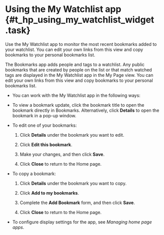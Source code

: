 # Using the My Watchlist app {#t_hp_using_my_watchlist_widget .task}

Use the My Watchlist app to monitor the most recent bookmarks added to your watchlist. You can edit your own links from this view and copy bookmarks to your personal bookmarks list.

The Bookmarks app adds people and tags to a watchlist. Any public bookmarks that are created by people on the list or that match watched tags are displayed in the My Watchlist app in the My Page view. You can edit your own links from this view and copy bookmarks to your personal bookmarks list.

-   You can work with the My Watchlist app in the following ways:
-   To view a bookmark update, click the bookmark title to open the bookmark directly in Bookmarks. Alternatively, click **Details** to open the bookmark in a pop-up window.

-   To edit one of your bookmarks:

    1.  Click **Details** under the bookmark you want to edit.

    2.  Click **Edit this bookmark**.

    3.  Make your changes, and then click **Save**.

    4.  Click **Close** to return to the Home page.

-   To copy a bookmark:

    1.  Click **Details** under the bookmark you want to copy.

    2.  Click **Add to my bookmarks**.

    3.  Complete the **Add Bookmark** form, and then click **Save**.

    4.  Click **Close** to return to the Home page.

-   To configure display settings for the app, see *Managing home page apps*.


